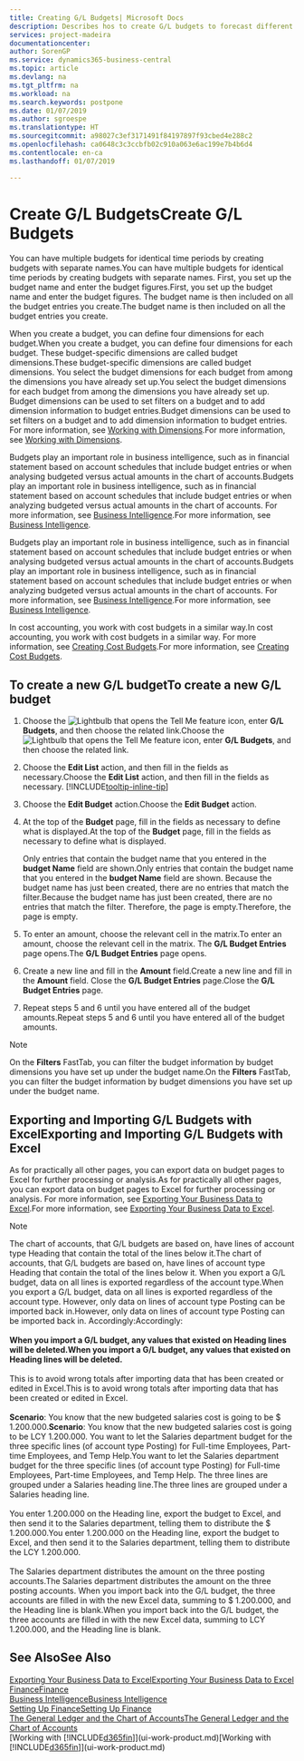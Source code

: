 ```yaml
---
title: Creating G/L Budgets| Microsoft Docs
description: Describes hos to create G/L budgets to forecast different financial activities and assign dimensions for business intelligence purposes.
services: project-madeira
documentationcenter: 
author: SorenGP
ms.service: dynamics365-business-central
ms.topic: article
ms.devlang: na
ms.tgt_pltfrm: na
ms.workload: na
ms.search.keywords: postpone
ms.date: 01/07/2019
ms.author: sgroespe
ms.translationtype: HT
ms.sourcegitcommit: a98027c3ef3171491f84197897f93cbed4e288c2
ms.openlocfilehash: ca0648c3c3ccbfb02c910a063e6ac199e7b4b6d4
ms.contentlocale: en-ca
ms.lasthandoff: 01/07/2019

---
```

# <a name="create-gl-budgets"></a><span data-ttu-id="b6c30-103">Create G/L Budgets</span><span class="sxs-lookup"><span data-stu-id="b6c30-103">Create G/L Budgets</span></span>
<span data-ttu-id="b6c30-104">You can have multiple budgets for identical time periods by creating budgets with separate names.</span><span class="sxs-lookup"><span data-stu-id="b6c30-104">You can have multiple budgets for identical time periods by creating budgets with separate names.</span></span> <span data-ttu-id="b6c30-105">First, you set up the budget name and enter the budget figures.</span><span class="sxs-lookup"><span data-stu-id="b6c30-105">First, you set up the budget name and enter the budget figures.</span></span> <span data-ttu-id="b6c30-106">The budget name is then included on all the budget entries you create.</span><span class="sxs-lookup"><span data-stu-id="b6c30-106">The budget name is then included on all the budget entries you create.</span></span>  

 <span data-ttu-id="b6c30-107">When you create a budget, you can define four dimensions for each budget.</span><span class="sxs-lookup"><span data-stu-id="b6c30-107">When you create a budget, you can define four dimensions for each budget.</span></span> <span data-ttu-id="b6c30-108">These budget-specific dimensions are called budget dimensions.</span><span class="sxs-lookup"><span data-stu-id="b6c30-108">These budget-specific dimensions are called budget dimensions.</span></span> <span data-ttu-id="b6c30-109">You select the budget dimensions for each budget from among the dimensions you have already set up.</span><span class="sxs-lookup"><span data-stu-id="b6c30-109">You select the budget dimensions for each budget from among the dimensions you have already set up.</span></span> <span data-ttu-id="b6c30-110">Budget dimensions can be used to set filters on a budget and to add dimension information to budget entries.</span><span class="sxs-lookup"><span data-stu-id="b6c30-110">Budget dimensions can be used to set filters on a budget and to add dimension information to budget entries.</span></span> <span data-ttu-id="b6c30-111">For more information, see [Working with Dimensions](finance-dimensions.md).</span><span class="sxs-lookup"><span data-stu-id="b6c30-111">For more information, see [Working with Dimensions](finance-dimensions.md).</span></span>

 <span data-ttu-id="b6c30-112">Budgets play an important role in business intelligence, such as in financial statement based on account schedules that include budget entries or when analysing budgeted versus actual amounts in the chart of accounts.</span><span class="sxs-lookup"><span data-stu-id="b6c30-112">Budgets play an important role in business intelligence, such as in financial statement based on account schedules that include budget entries or when analyzing budgeted versus actual amounts in the chart of accounts.</span></span> <span data-ttu-id="b6c30-113">For more information, see [Business Intelligence](bi.md).</span><span class="sxs-lookup"><span data-stu-id="b6c30-113">For more information, see [Business Intelligence](bi.md).</span></span>

 <span data-ttu-id="b6c30-114">Budgets play an important role in business intelligence, such as in financial statement based on account schedules that include budget entries or when analysing budgeted versus actual amounts in the chart of accounts.</span><span class="sxs-lookup"><span data-stu-id="b6c30-114">Budgets play an important role in business intelligence, such as in financial statement based on account schedules that include budget entries or when analyzing budgeted versus actual amounts in the chart of accounts.</span></span> <span data-ttu-id="b6c30-115">For more information, see [Business Intelligence](bi.md).</span><span class="sxs-lookup"><span data-stu-id="b6c30-115">For more information, see [Business Intelligence](bi.md).</span></span>

<span data-ttu-id="b6c30-116">In cost accounting, you work with cost budgets in a similar way.</span><span class="sxs-lookup"><span data-stu-id="b6c30-116">In cost accounting, you work with cost budgets in a similar way.</span></span> <span data-ttu-id="b6c30-117">For more information, see [Creating Cost Budgets](finance-create-cost-budgets.md).</span><span class="sxs-lookup"><span data-stu-id="b6c30-117">For more information, see [Creating Cost Budgets](finance-create-cost-budgets.md).</span></span>    

## <a name="to-create-a-new-gl-budget"></a><span data-ttu-id="b6c30-118">To create a new G/L budget</span><span class="sxs-lookup"><span data-stu-id="b6c30-118">To create a new G/L budget</span></span>  
1. <span data-ttu-id="b6c30-119">Choose the ![Lightbulb that opens the Tell Me feature](media/ui-search/search_small.png "Tell me what you want to do") icon, enter **G/L Budgets**, and then choose the related link.</span><span class="sxs-lookup"><span data-stu-id="b6c30-119">Choose the ![Lightbulb that opens the Tell Me feature](media/ui-search/search_small.png "Tell me what you want to do") icon, enter **G/L Budgets**, and then choose the related link.</span></span>  
2. <span data-ttu-id="b6c30-120">Choose the **Edit List** action, and then fill in the fields as necessary.</span><span class="sxs-lookup"><span data-stu-id="b6c30-120">Choose the **Edit List** action, and then fill in the fields as necessary.</span></span> [!INCLUDE[tooltip-inline-tip](includes/tooltip-inline-tip_md.md)]  
3. <span data-ttu-id="b6c30-121">Choose the **Edit Budget** action.</span><span class="sxs-lookup"><span data-stu-id="b6c30-121">Choose the **Edit Budget** action.</span></span>
4. <span data-ttu-id="b6c30-122">At the top of the **Budget** page, fill in the fields as necessary to define what is displayed.</span><span class="sxs-lookup"><span data-stu-id="b6c30-122">At the top of the **Budget** page, fill in the fields as necessary to define what is displayed.</span></span>  

    <span data-ttu-id="b6c30-123">Only entries that contain the budget name that you entered in the **budget Name** field are shown.</span><span class="sxs-lookup"><span data-stu-id="b6c30-123">Only entries that contain the budget name that you entered in the **budget Name** field are shown.</span></span> <span data-ttu-id="b6c30-124">Because the budget name has just been created, there are no entries that match the filter.</span><span class="sxs-lookup"><span data-stu-id="b6c30-124">Because the budget name has just been created, there are no entries that match the filter.</span></span> <span data-ttu-id="b6c30-125">Therefore, the page is empty.</span><span class="sxs-lookup"><span data-stu-id="b6c30-125">Therefore, the page is empty.</span></span>  
5. <span data-ttu-id="b6c30-126">To enter an amount, choose the relevant cell in the matrix.</span><span class="sxs-lookup"><span data-stu-id="b6c30-126">To enter an amount, choose the relevant cell in the matrix.</span></span> <span data-ttu-id="b6c30-127">The **G/L Budget Entries** page opens.</span><span class="sxs-lookup"><span data-stu-id="b6c30-127">The **G/L Budget Entries** page opens.</span></span>  
6. <span data-ttu-id="b6c30-128">Create a new line and fill in the **Amount** field.</span><span class="sxs-lookup"><span data-stu-id="b6c30-128">Create a new line and fill in the **Amount** field.</span></span> <span data-ttu-id="b6c30-129">Close the **G/L Budget Entries** page.</span><span class="sxs-lookup"><span data-stu-id="b6c30-129">Close the **G/L Budget Entries** page.</span></span>  
7. <span data-ttu-id="b6c30-130">Repeat steps 5 and 6 until you have entered all of the budget amounts.</span><span class="sxs-lookup"><span data-stu-id="b6c30-130">Repeat steps 5 and 6 until you have entered all of the budget amounts.</span></span>  

> [!NOTE]  
>  <span data-ttu-id="b6c30-131">On the **Filters** FastTab, you can filter the budget information by budget dimensions you have set up under the budget name.</span><span class="sxs-lookup"><span data-stu-id="b6c30-131">On the **Filters** FastTab, you can filter the budget information by budget dimensions you have set up under the budget name.</span></span>

## <a name="exporting-and-importing-gl-budgets-with-excel"></a><span data-ttu-id="b6c30-132">Exporting and Importing G/L Budgets with Excel</span><span class="sxs-lookup"><span data-stu-id="b6c30-132">Exporting and Importing G/L Budgets with Excel</span></span>
<span data-ttu-id="b6c30-133">As for practically all other pages, you can export data on budget pages to Excel for further processing or analysis.</span><span class="sxs-lookup"><span data-stu-id="b6c30-133">As for practically all other pages, you can export data on budget pages to Excel for further processing or analysis.</span></span> <span data-ttu-id="b6c30-134">For more information, see [Exporting Your Business Data to Excel](about-export-data.md).</span><span class="sxs-lookup"><span data-stu-id="b6c30-134">For more information, see [Exporting Your Business Data to Excel](about-export-data.md).</span></span>

> [!NOTE]
> <span data-ttu-id="b6c30-135">The chart of accounts, that G/L budgets are based on, have lines of account type Heading that contain the total of the lines below it.</span><span class="sxs-lookup"><span data-stu-id="b6c30-135">The chart of accounts, that G/L budgets are based on, have lines of account type Heading that contain the total of the lines below it.</span></span> <span data-ttu-id="b6c30-136">When you export a G/L budget, data on all lines is exported regardless of the account type.</span><span class="sxs-lookup"><span data-stu-id="b6c30-136">When you export a G/L budget, data on all lines is exported regardless of the account type.</span></span> <span data-ttu-id="b6c30-137">However, only data on lines of account type Posting can be imported back in.</span><span class="sxs-lookup"><span data-stu-id="b6c30-137">However, only data on lines of account type Posting can be imported back in.</span></span> <span data-ttu-id="b6c30-138">Accordingly:</span><span class="sxs-lookup"><span data-stu-id="b6c30-138">Accordingly:</span></span> <br /><br /> <span data-ttu-id="b6c30-139">**When you import a G/L budget, any values that existed on Heading lines will be deleted.**</span><span class="sxs-lookup"><span data-stu-id="b6c30-139">**When you import a G/L budget, any values that existed on Heading lines will be deleted.**</span></span> <br /><br /> <span data-ttu-id="b6c30-140">This is to avoid wrong totals after importing data that has been created or edited in Excel.</span><span class="sxs-lookup"><span data-stu-id="b6c30-140">This is to avoid wrong totals after importing data that has been created or edited in Excel.</span></span><br /><br /> <span data-ttu-id="b6c30-141">**Scenario**: You know that the new budgeted salaries cost is going to be $ 1.200.000.</span><span class="sxs-lookup"><span data-stu-id="b6c30-141">**Scenario**: You know that the new budgeted salaries cost is going to be LCY 1.200.000.</span></span> <span data-ttu-id="b6c30-142">You want to let the Salaries department budget for the three specific lines (of account type Posting) for Full-time Employees, Part-time Employees, and Temp Help.</span><span class="sxs-lookup"><span data-stu-id="b6c30-142">You want to let the Salaries department budget for the three specific lines (of account type Posting) for Full-time Employees, Part-time Employees, and Temp Help.</span></span> <span data-ttu-id="b6c30-143">The three lines are grouped under a Salaries heading line.</span><span class="sxs-lookup"><span data-stu-id="b6c30-143">The three lines are grouped under a Salaries heading line.</span></span><br /><br /><span data-ttu-id="b6c30-144">You enter 1.200.000 on the Heading line, export the budget to Excel, and then send it to the Salaries department, telling them to distribute the $ 1.200.000.</span><span class="sxs-lookup"><span data-stu-id="b6c30-144">You enter 1.200.000 on the Heading line, export the budget to Excel, and then send it to the Salaries department, telling them to distribute the LCY 1.200.000.</span></span><br /><br /> <span data-ttu-id="b6c30-145">The Salaries department distributes the amount on the three posting accounts.</span><span class="sxs-lookup"><span data-stu-id="b6c30-145">The Salaries department distributes the amount on the three posting accounts.</span></span> <span data-ttu-id="b6c30-146">When you import back into the G/L budget, the three accounts are filled in with the new Excel data, summing to $ 1.200.000, and the Heading line is blank.</span><span class="sxs-lookup"><span data-stu-id="b6c30-146">When you import back into the G/L budget, the three accounts are filled in with the new Excel data, summing to LCY 1.200.000, and the Heading line is blank.</span></span>

## <a name="see-also"></a><span data-ttu-id="b6c30-147">See Also</span><span class="sxs-lookup"><span data-stu-id="b6c30-147">See Also</span></span>
[<span data-ttu-id="b6c30-148">Exporting Your Business Data to Excel</span><span class="sxs-lookup"><span data-stu-id="b6c30-148">Exporting Your Business Data to Excel</span></span>](about-export-data.md)  
[<span data-ttu-id="b6c30-149">Finance</span><span class="sxs-lookup"><span data-stu-id="b6c30-149">Finance</span></span>](finance.md)  
[<span data-ttu-id="b6c30-150">Business Intelligence</span><span class="sxs-lookup"><span data-stu-id="b6c30-150">Business Intelligence</span></span>](bi.md)  
[<span data-ttu-id="b6c30-151">Setting Up Finance</span><span class="sxs-lookup"><span data-stu-id="b6c30-151">Setting Up Finance</span></span>](finance-setup-finance.md)  
[<span data-ttu-id="b6c30-152">The General Ledger and the Chart of Accounts</span><span class="sxs-lookup"><span data-stu-id="b6c30-152">The General Ledger and the Chart of Accounts</span></span>](finance-general-ledger.md)  
<span data-ttu-id="b6c30-153">[Working with [!INCLUDE[d365fin](includes/d365fin_md.md)]](ui-work-product.md)</span><span class="sxs-lookup"><span data-stu-id="b6c30-153">[Working with [!INCLUDE[d365fin](includes/d365fin_md.md)]](ui-work-product.md)</span></span>  

